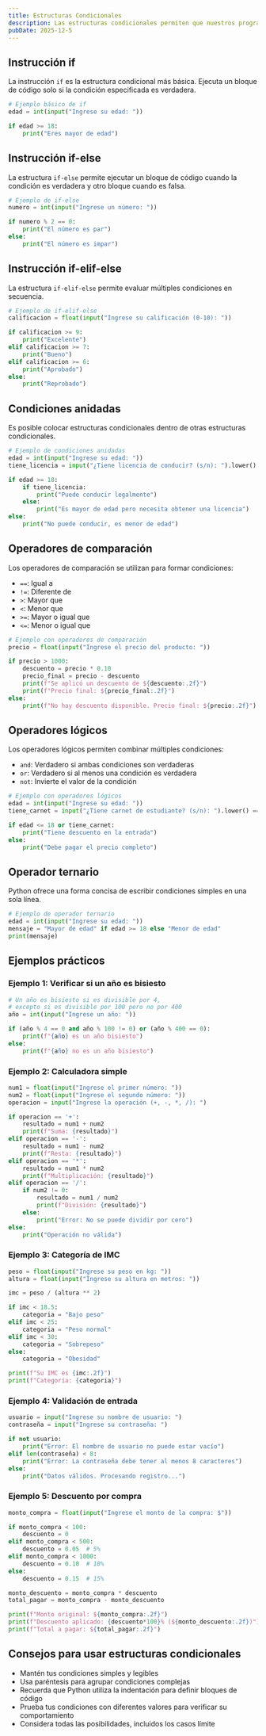 ```yaml
---
title: Estructuras Condicionales
description: Las estructuras condicionales permiten que nuestros programas tomen decisiones y ejecuten diferentes bloques de código dependiendo de si ciertas condiciones son verdaderas o falsas. Son construcciones que permiten alterar el flujo de ejecución de un programa según se cumpla o no una condición. Básicamente, permiten que el programa "tome decisiones".
pubDate: 2025-12-5
---
```


## Instrucción if

La instrucción `if` es la estructura condicional más básica. Ejecuta un bloque de código solo si la condición especificada es verdadera.

```python
# Ejemplo básico de if
edad = int(input("Ingrese su edad: "))

if edad >= 18:
    print("Eres mayor de edad")
```

## Instrucción if-else

La estructura `if-else` permite ejecutar un bloque de código cuando la condición es verdadera y otro bloque cuando es falsa.

```python
# Ejemplo de if-else
numero = int(input("Ingrese un número: "))

if numero % 2 == 0:
    print("El número es par")
else:
    print("El número es impar")
```

## Instrucción if-elif-else

La estructura `if-elif-else` permite evaluar múltiples condiciones en secuencia.

```python
# Ejemplo de if-elif-else
calificacion = float(input("Ingrese su calificación (0-10): "))

if calificacion >= 9:
    print("Excelente")
elif calificacion >= 7:
    print("Bueno")
elif calificacion >= 6:
    print("Aprobado")
else:
    print("Reprobado")
```

## Condiciones anidadas

Es posible colocar estructuras condicionales dentro de otras estructuras condicionales.

```python
# Ejemplo de condiciones anidadas
edad = int(input("Ingrese su edad: "))
tiene_licencia = input("¿Tiene licencia de conducir? (s/n): ").lower() == 's'

if edad >= 18:
    if tiene_licencia:
        print("Puede conducir legalmente")
    else:
        print("Es mayor de edad pero necesita obtener una licencia")
else:
    print("No puede conducir, es menor de edad")
```

## Operadores de comparación

Los operadores de comparación se utilizan para formar condiciones:

- `==`: Igual a
- `!=`: Diferente de
- `>`: Mayor que
- `<`: Menor que
- `>=`: Mayor o igual que
- `<=`: Menor o igual que

```python
# Ejemplo con operadores de comparación
precio = float(input("Ingrese el precio del producto: "))

if precio > 1000:
    descuento = precio * 0.10
    precio_final = precio - descuento
    print(f"Se aplicó un descuento de ${descuento:.2f}")
    print(f"Precio final: ${precio_final:.2f}")
else:
    print(f"No hay descuento disponible. Precio final: ${precio:.2f}")
```

## Operadores lógicos

Los operadores lógicos permiten combinar múltiples condiciones:

- `and`: Verdadero si ambas condiciones son verdaderas
- `or`: Verdadero si al menos una condición es verdadera
- `not`: Invierte el valor de la condición

```python
# Ejemplo con operadores lógicos
edad = int(input("Ingrese su edad: "))
tiene_carnet = input("¿Tiene carnet de estudiante? (s/n): ").lower() == 's'

if edad <= 18 or tiene_carnet:
    print("Tiene descuento en la entrada")
else:
    print("Debe pagar el precio completo")
```

## Operador ternario

Python ofrece una forma concisa de escribir condiciones simples en una sola línea.

```python
# Ejemplo de operador ternario
edad = int(input("Ingrese su edad: "))
mensaje = "Mayor de edad" if edad >= 18 else "Menor de edad"
print(mensaje)
```

## Ejemplos prácticos

### Ejemplo 1: Verificar si un año es bisiesto

```python
# Un año es bisiesto si es divisible por 4,
# excepto si es divisible por 100 pero no por 400
año = int(input("Ingrese un año: "))

if (año % 4 == 0 and año % 100 != 0) or (año % 400 == 0):
    print(f"{año} es un año bisiesto")
else:
    print(f"{año} no es un año bisiesto")
```

### Ejemplo 2: Calculadora simple

```python
num1 = float(input("Ingrese el primer número: "))
num2 = float(input("Ingrese el segundo número: "))
operacion = input("Ingrese la operación (+, -, *, /): ")

if operacion == '+':
    resultado = num1 + num2
    print(f"Suma: {resultado}")
elif operacion == '-':
    resultado = num1 - num2
    print(f"Resta: {resultado}")
elif operacion == '*':
    resultado = num1 * num2
    print(f"Multiplicación: {resultado}")
elif operacion == '/':
    if num2 != 0:
        resultado = num1 / num2
        print(f"División: {resultado}")
    else:
        print("Error: No se puede dividir por cero")
else:
    print("Operación no válida")
```

### Ejemplo 3: Categoría de IMC

```python
peso = float(input("Ingrese su peso en kg: "))
altura = float(input("Ingrese su altura en metros: "))

imc = peso / (altura ** 2)

if imc < 18.5:
    categoria = "Bajo peso"
elif imc < 25:
    categoria = "Peso normal"
elif imc < 30:
    categoria = "Sobrepeso"
else:
    categoria = "Obesidad"

print(f"Su IMC es {imc:.2f}")
print(f"Categoría: {categoria}")
```

### Ejemplo 4: Validación de entrada

```python
usuario = input("Ingrese su nombre de usuario: ")
contraseña = input("Ingrese su contraseña: ")

if not usuario:
    print("Error: El nombre de usuario no puede estar vacío")
elif len(contraseña) < 8:
    print("Error: La contraseña debe tener al menos 8 caracteres")
else:
    print("Datos válidos. Procesando registro...")
```

### Ejemplo 5: Descuento por compra

```python
monto_compra = float(input("Ingrese el monto de la compra: $"))

if monto_compra < 100:
    descuento = 0
elif monto_compra < 500:
    descuento = 0.05  # 5%
elif monto_compra < 1000:
    descuento = 0.10  # 10%
else:
    descuento = 0.15  # 15%

monto_descuento = monto_compra * descuento
total_pagar = monto_compra - monto_descuento

print(f"Monto original: ${monto_compra:.2f}")
print(f"Descuento aplicado: {descuento*100}% (${monto_descuento:.2f})")
print(f"Total a pagar: ${total_pagar:.2f}")
```

## Consejos para usar estructuras condicionales

- Mantén tus condiciones simples y legibles
- Usa paréntesis para agrupar condiciones complejas
- Recuerda que Python utiliza la indentación para definir bloques de código
- Prueba tus condiciones con diferentes valores para verificar su comportamiento
- Considera todas las posibilidades, incluidos los casos límite

